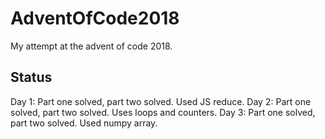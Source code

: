 # AdventOfCode2018
My attempt at the advent of code 2018.

## Status
Day 1: Part one solved, part two solved. Used JS reduce.
Day 2: Part one solved, part two solved. Uses loops and counters.
Day 3: Part one solved, part two solved. Used numpy array.
